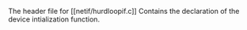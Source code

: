 
The header file for [[netif/hurdloopif.c]] Contains the declaration of the device intialization function.
